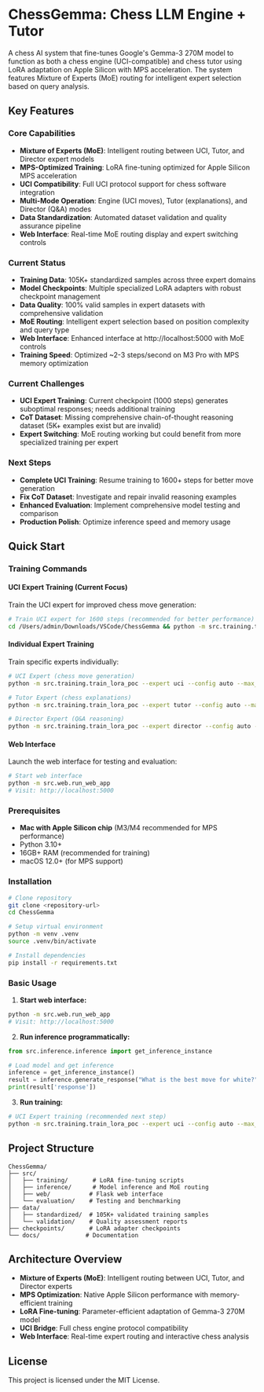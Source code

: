 # ChessGemma: Chess LLM Engine + Tutor

A chess AI system that fine-tunes Google's Gemma-3 270M model to function as both a chess engine (UCI-compatible) and chess tutor using LoRA adaptation on Apple Silicon with MPS acceleration. The system features Mixture of Experts (MoE) routing for intelligent expert selection based on query analysis.

## Key Features

### Core Capabilities
- **Mixture of Experts (MoE)**: Intelligent routing between UCI, Tutor, and Director expert models
- **MPS-Optimized Training**: LoRA fine-tuning optimized for Apple Silicon MPS acceleration
- **UCI Compatibility**: Full UCI protocol support for chess software integration
- **Multi-Mode Operation**: Engine (UCI moves), Tutor (explanations), and Director (Q&A) modes
- **Data Standardization**: Automated dataset validation and quality assurance pipeline
- **Web Interface**: Real-time MoE routing display and expert switching controls

### Current Status
- **Training Data**: 105K+ standardized samples across three expert domains
- **Model Checkpoints**: Multiple specialized LoRA adapters with robust checkpoint management
- **Data Quality**: 100% valid samples in expert datasets with comprehensive validation
- **MoE Routing**: Intelligent expert selection based on position complexity and query type
- **Web Interface**: Enhanced interface at http://localhost:5000 with MoE controls
- **Training Speed**: Optimized ~2-3 steps/second on M3 Pro with MPS memory optimization

### Current Challenges
- **UCI Expert Training**: Current checkpoint (1000 steps) generates suboptimal responses; needs additional training
- **CoT Dataset**: Missing comprehensive chain-of-thought reasoning dataset (5K+ examples exist but are invalid)
- **Expert Switching**: MoE routing working but could benefit from more specialized training per expert

### Next Steps
- **Complete UCI Training**: Resume training to 1600+ steps for better move generation
- **Fix CoT Dataset**: Investigate and repair invalid reasoning examples
- **Enhanced Evaluation**: Implement comprehensive model testing and comparison
- **Production Polish**: Optimize inference speed and memory usage


## Quick Start

### Training Commands

#### UCI Expert Training (Current Focus)
Train the UCI expert for improved chess move generation:

```bash
# Train UCI expert for 1600 steps (recommended for better performance)
cd /Users/admin/Downloads/VSCode/ChessGemma && python -m src.training.train_lora_poc --expert uci --config auto --max_steps_override 1600 --disable_eval
```

#### Individual Expert Training
Train specific experts individually:

```bash
# UCI Expert (chess move generation)
python -m src.training.train_lora_poc --expert uci --config auto --max_steps_override 1000 --disable_eval

# Tutor Expert (chess explanations)
python -m src.training.train_lora_poc --expert tutor --config auto --max_steps_override 1000 --disable_eval

# Director Expert (Q&A reasoning)
python -m src.training.train_lora_poc --expert director --config auto --max_steps_override 1000 --disable_eval
```

#### Web Interface
Launch the web interface for testing and evaluation:

```bash
# Start web interface
python -m src.web.run_web_app
# Visit: http://localhost:5000
```

### Prerequisites

- **Mac with Apple Silicon chip** (M3/M4 recommended for MPS performance)
- Python 3.10+
- 16GB+ RAM (recommended for training)
- macOS 12.0+ (for MPS support)

### Installation

```bash
# Clone repository
git clone <repository-url>
cd ChessGemma

# Setup virtual environment
python -m venv .venv
source .venv/bin/activate

# Install dependencies
pip install -r requirements.txt
```

### Basic Usage

1. **Start web interface:**
```bash
python -m src.web.run_web_app
# Visit: http://localhost:5000
```

2. **Run inference programmatically:**
```python
from src.inference.inference import get_inference_instance

# Load model and get inference
inference = get_inference_instance()
result = inference.generate_response("What is the best move for white?")
print(result['response'])
```

3. **Run training:**
```bash
# UCI Expert training (recommended next step)
python -m src.training.train_lora_poc --expert uci --config auto --max_steps_override 1600 --disable_eval
```

## Project Structure

```
ChessGemma/
├── src/
│   ├── training/       # LoRA fine-tuning scripts
│   ├── inference/      # Model inference and MoE routing
│   ├── web/           # Flask web interface
│   └── evaluation/    # Testing and benchmarking
├── data/
│   ├── standardized/  # 105K+ validated training samples
│   └── validation/    # Quality assessment reports
├── checkpoints/       # LoRA adapter checkpoints
└── docs/             # Documentation
```

## Architecture Overview

- **Mixture of Experts (MoE)**: Intelligent routing between UCI, Tutor, and Director experts
- **MPS Optimization**: Native Apple Silicon performance with memory-efficient training
- **LoRA Fine-tuning**: Parameter-efficient adaptation of Gemma-3 270M model
- **UCI Bridge**: Full chess engine protocol compatibility
- **Web Interface**: Real-time expert routing and interactive chess analysis

## License

This project is licensed under the MIT License.
